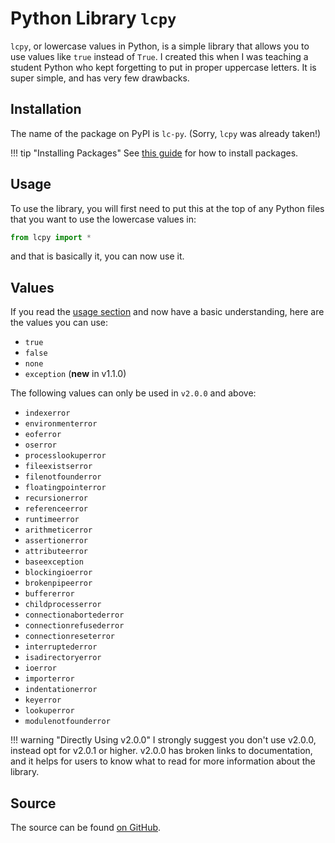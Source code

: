 # Python Library `lcpy`

`lcpy`, or lowercase values in Python, is a simple library that allows you to use values like `true` instead of `True`.
I created this when I was teaching a student Python who kept forgetting to put in proper uppercase letters.
It is super simple, and has very few drawbacks.

## Installation

The name of the package on PyPI is `lc-py`. (Sorry, `lcpy` was already taken!)

!!! tip "Installing Packages"
    See [this guide](https://packaging.python.org/tutorials/installing-packages/) for how to install packages.

## Usage

To use the library, you will first need to put this at the top of any Python files that you want to use the lowercase values in:

```python
from lcpy import *
```

and that is basically it, you can now use it.

## Values

If you read the [usage section](#usage) and now have a basic understanding, here are the values you can use:

* `true`
* `false`
* `none`
* `exception` (**new** in v1.1.0)

The following values can only be used in `v2.0.0` and above:

* `indexerror`
* `environmenterror`
* `eoferror`
* `oserror`
* `processlookuperror`
* `fileexistserror`
* `filenotfounderror`
* `floatingpointerror`
* `recursionerror`
* `referenceerror`
* `runtimeerror`
* `arithmeticerror`
* `assertionerror`
* `attributeerror`
* `baseexception`
* `blockingioerror`
* `brokenpipeerror`
* `buffererror`
* `childprocesserror`
* `connectionabortederror`
* `connectionrefusederror`
* `connectionreseterror`
* `interruptederror`
* `isadirectoryerror`
* `ioerror`
* `importerror`
* `indentationerror`
* `keyerror`
* `lookuperror`
* `modulenotfounderror`

!!! warning "Directly Using v2.0.0"
    I strongly suggest you don't use v2.0.0, instead
    opt for v2.0.1 or higher. v2.0.0 has broken links
    to documentation, and it helps for users to know
    what to read for more information about the library.

## Source

The source can be found [on GitHub](https://github.com/RDIL/lcpy).
